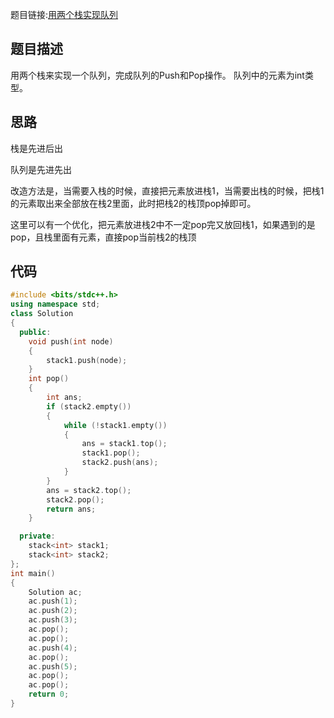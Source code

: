 题目链接:[用两个栈实现队列](https://www.nowcoder.com/practice/54275ddae22f475981afa2244dd448c6?tpId=13&tqId=11158&rp=1&ru=/ta/coding-interviews&qru=/ta/coding-interviews/question-ranking)

## 题目描述

用两个栈来实现一个队列，完成队列的Push和Pop操作。 队列中的元素为int类型。

## 思路

栈是先进后出

队列是先进先出

改造方法是，当需要入栈的时候，直接把元素放进栈1，当需要出栈的时候，把栈1的元素取出来全部放在栈2里面，此时把栈2的栈顶pop掉即可。

这里可以有一个优化，把元素放进栈2中不一定pop完又放回栈1，如果遇到的是pop，且栈里面有元素，直接pop当前栈2的栈顶

## 代码

```cpp
#include <bits/stdc++.h>
using namespace std;
class Solution
{
  public:
    void push(int node)
    {
        stack1.push(node);
    }
    int pop()
    {
        int ans;
        if (stack2.empty())
        {
            while (!stack1.empty())
            {
                ans = stack1.top();
                stack1.pop();
                stack2.push(ans);
            }
        }
        ans = stack2.top();
        stack2.pop();
        return ans;
    }

  private:
    stack<int> stack1;
    stack<int> stack2;
};
int main()
{
    Solution ac;
    ac.push(1);
    ac.push(2);
    ac.push(3);
    ac.pop();
    ac.pop();
    ac.push(4);
    ac.pop();
    ac.push(5);
    ac.pop();
    ac.pop();
    return 0;
}

```

